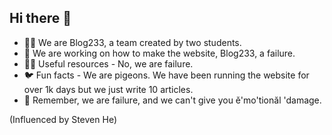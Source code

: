 ## Hi there 👋

- 🙋‍♀️ We are Blog233, a team created by two students.
- 🌈 We are working on how to make the website, Blog233, a failure.
- 👩‍💻 Useful resources - No, we are failure.
- 🐦 Fun facts - We are pigeons. We have been running the website for over 1k days but we just write 10 articles.
- 🧙 Remember, we are failure, and we can't give you ě'mo'tionăl 'damage.

(Influenced by Steven He)

